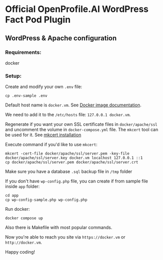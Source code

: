 # Official OpenProfile.AI WordPress Fact Pod Plugin

## WordPress & Apache configuration

### Requirements:

docker

### Setup:

Create and modify your own `.env` file:

```shell
cp .env-sample .env
```

Default host name is `docker.vm`.
See [Docker image documentation](https://dockerfile.readthedocs.io/en/latest/content/DockerImages/dockerfiles/php-apache-dev.html).

We need to add it to the `/etc/hosts` file: `127.0.0.1 docker.vm`.

Regenerate if you want your own SSL certificate files in `docker/apache/ssl` and uncomment the volume in `docker-compose.yml` file.
The `mkcert` tool can be used for it.
See [mkcert installation](https://github.com/FiloSottile/mkcert)

Execute command if you'd like to use `mkcert`:

```shell
mkcert -cert-file docker/apache/ssl/server.pem -key-file docker/apache/ssl/server.key docker.vm localhost 127.0.0.1 ::1
cp docker/apache/ssl/server.pem docker/apache/ssl/server.crt
```

Make sure you have a database `.sql` backup file in `/tmp` folder

If you don't have `wp-config.php` file, you can create if from sample file inside `app` folder:

```shell
cd app
cp wp-config-sample.php wp-config.php
```

Run docker:

```shell
docker compose up
```
Also there is Makefile with most popular commands.

Now you're able to reach you site via `https://docker.vm` or `http://docker.vm`.

Happy coding!